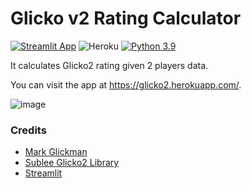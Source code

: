 # Glicko v2 Rating Calculator
[![Streamlit App](https://static.streamlit.io/badges/streamlit_badge_black_white.svg)](https://docs.streamlit.io/) 
![Heroku](https://heroku-badge.herokuapp.com/?app=glicko2) 
[![Python 3.9](https://img.shields.io/badge/python-3.9-blue.svg)](https://www.python.org/downloads/release/python-390/)

It calculates Glicko2 rating given 2 players data.



You can visit the app at https://glicko2.herokuapp.com/.

![image](https://user-images.githubusercontent.com/22366935/152715937-372cedef-ad44-437d-a320-df1834a334d9.png)

### Credits
* [Mark Glickman](http://www.glicko.net/glicko.html)  
* [Sublee Glicko2 Library](https://github.com/sublee/glicko2)  
* [Streamlit](https://streamlit.io/)
